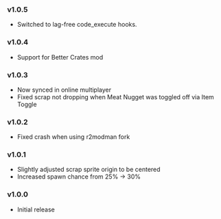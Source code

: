 ### v1.0.5
* Switched to lag-free code_execute hooks.

### v1.0.4
* Support for Better Crates mod

### v1.0.3
* Now synced in online multiplayer
* Fixed scrap not dropping when Meat Nugget was toggled off via Item Toggle

### v1.0.2
* Fixed crash when using r2modman fork

### v1.0.1
* Slightly adjusted scrap sprite origin to be centered
* Increased spawn chance from 25% -> 30%

### v1.0.0
* Initial release